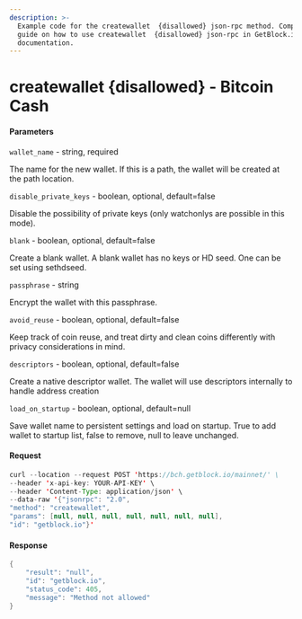 ```yaml
---
description: >-
  Example code for the createwallet  {disallowed} json-rpc method. Сomplete
  guide on how to use createwallet  {disallowed} json-rpc in GetBlock.io Web3
  documentation.
---
```


# createwallet {disallowed} - Bitcoin Cash

#### Parameters

`wallet_name` - string, required

The name for the new wallet. If this is a path, the wallet will be created at the path location.

`disable_private_keys` - boolean, optional, default=false

Disable the possibility of private keys (only watchonlys are possible in this mode).

`blank` - boolean, optional, default=false

Create a blank wallet. A blank wallet has no keys or HD seed. One can be set using sethdseed.

`passphrase` - string

Encrypt the wallet with this passphrase.

`avoid_reuse` - boolean, optional, default=false

Keep track of coin reuse, and treat dirty and clean coins differently with privacy considerations in mind.

`descriptors` - boolean, optional, default=false

Create a native descriptor wallet. The wallet will use descriptors internally to handle address creation

`load_on_startup` - boolean, optional, default=null

Save wallet name to persistent settings and load on startup. True to add wallet to startup list, false to remove, null to leave unchanged.

#### Request

```java
curl --location --request POST 'https://bch.getblock.io/mainnet/' \
--header 'x-api-key: YOUR-API-KEY' \
--header 'Content-Type: application/json' \
--data-raw '{"jsonrpc": "2.0",
"method": "createwallet",
"params": [null, null, null, null, null, null, null],
"id": "getblock.io"}'
```

#### Response

```java
{
    "result": "null",
    "id": "getblock.io",
    "status_code": 405,
    "message": "Method not allowed"
}
```
